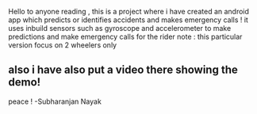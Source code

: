 Hello to anyone reading ,
this is a project where i have created an android app which predicts or identifies accidents and makes emergency calls !
it uses inbuild sensors such as gyroscope and accelerometer to make predictions and make emergency calls for the rider 
note : this particular version focus on 2 wheelers only 

also i have also put a video there showing the demo!
--------------------
peace !
 -Subharanjan Nayak
